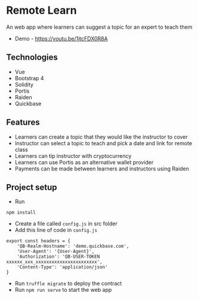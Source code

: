 # Remote Learn
An web app where learners can suggest a topic for an expert to teach them

- Demo - https://youtu.be/1jtcFDX0R8A

## Technologies
- Vue
- Bootstrap 4
- Solidity
- Portis
- Raiden
- Quickbase

## Features
- Learners can create a topic that they would like the instructor to cover
- Instructor can select a topic to teach and pick a date and link for remote class
- Learners can tip instructor with cryptocurrency
- Learners can use Portis as an alternative wallet provider
- Payments can be made between learners and instructors using Raiden

## Project setup
- Run
```
npm install
```

- Create a file called `config.js` in src folder
- Add this line of code in `config.js`
```
export const headers = {
    'QB-Realm-Hostname': 'demo.quickbase.com',
    'User-Agent': '{User-Agent}',
    'Authorization': 'QB-USER-TOKEN xxxxxx_xxx_xxxxxxxxxxxxxxxxxxxxxxx',
    'Content-Type': 'application/json'
}
```
- Run `truffle migrate` to deploy the contract
- Run `npm run serve` to start the web app